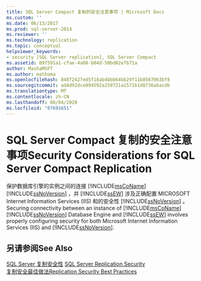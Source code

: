 ```yaml
---
title: SQL Server Compact 复制的安全注意事项 | Microsoft Docs
ms.custom: ''
ms.date: 06/13/2017
ms.prod: sql-server-2014
ms.reviewer: ''
ms.technology: replication
ms.topic: conceptual
helpviewer_keywords:
- security [SQL Server replication], SQL Server Compact
ms.assetid: 09f591a1-cfae-4a08-b04d-50bd02e7b71a
author: MashaMSFT
ms.author: mathoma
ms.openlocfilehash: 848f2427ed5f18ab4bbb64bb29f11b8567063bf8
ms.sourcegitcommit: ad4d92dce894592a259721a1571b1d8736abacdb
ms.translationtype: MT
ms.contentlocale: zh-CN
ms.lasthandoff: 08/04/2020
ms.locfileid: "87691651"
---
```

# <a name="security-considerations-for-sql-server-compact-replication"></a><span data-ttu-id="60725-102">SQL Server Compact 复制的安全注意事项</span><span class="sxs-lookup"><span data-stu-id="60725-102">Security Considerations for SQL Server Compact Replication</span></span>
  <span data-ttu-id="60725-103">保护数据库引擎的实例之间的连接 [!INCLUDE[msCoName](../../../includes/msconame-md.md)] [!INCLUDE[ssNoVersion](../../../includes/ssnoversion-md.md)] ，并 [!INCLUDE[ssEW](../../../includes/ssew-md.md)] 涉及正确配置 MICROSOFT Internet Information Services (IIS) 和的安全性 [!INCLUDE[ssNoVersion](../../../includes/ssnoversion-md.md)] 。</span><span class="sxs-lookup"><span data-stu-id="60725-103">Securing connectivity between an instance of [!INCLUDE[msCoName](../../../includes/msconame-md.md)] [!INCLUDE[ssNoVersion](../../../includes/ssnoversion-md.md)] Database Engine and [!INCLUDE[ssEW](../../../includes/ssew-md.md)] involves properly configuring security for both Microsoft Internet Information Services (IIS) and [!INCLUDE[ssNoVersion](../../../includes/ssnoversion-md.md)].</span></span>  
  
## <a name="see-also"></a><span data-ttu-id="60725-104">另请参阅</span><span class="sxs-lookup"><span data-stu-id="60725-104">See Also</span></span>  
 <span data-ttu-id="60725-105">[SQL Server 复制安全性](view-and-modify-replication-security-settings.md) </span><span class="sxs-lookup"><span data-stu-id="60725-105">[SQL Server Replication Security](view-and-modify-replication-security-settings.md) </span></span>  
 [<span data-ttu-id="60725-106">复制安全最佳做法</span><span class="sxs-lookup"><span data-stu-id="60725-106">Replication Security Best Practices</span></span>](replication-security-best-practices.md)  
  
  

